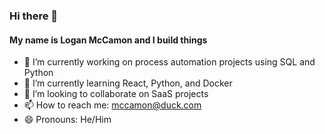 ### Hi there 👋
#### My name is Logan McCamon and I build things

- 🔭 I’m currently working on process automation projects using SQL and Python
- 🌱 I’m currently learning React, Python, and Docker
- 👯 I’m looking to collaborate on SaaS projects
- 📫 How to reach me: mccamon@duck.com
- 😄 Pronouns: He/Him

